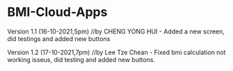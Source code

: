 # BMI-Cloud-Apps
Version 1.1 (16-10-2021,5pm)
//by CHENG YONG HUI - Added a new screen, did testings and added new buttons

Version 1.2 (17-10-2021,7pm)
//by Lee Tze Chean - Fixed bmi calculation not working isseus, did testing and added new buttons.
